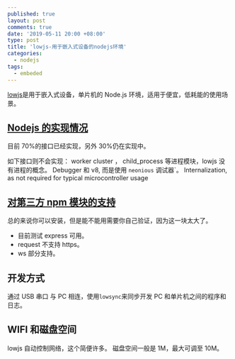 ```yaml
---
published: true
layout: post
comments: true
date: '2019-05-11 20:00 +08:00'
type: post
title: 'lowjs-用于嵌入式设备的nodejs环境'
categories:
  - nodejs
tags:
  - embeded
---
```


[lowjs](https://www.lowjs.org)是用于嵌入式设备，单片机的 Node.js 环境，适用于便宜，低耗能的使用场景。

## [Nodejs 的实现情况](https://www.lowjs.org/documentation/nodejs-api.html)

目前 70%的接口已经实现，另外 30%仍在实现中。

如下接口则不会实现：
worker cluster ， child_process 等进程模块，lowjs 没有进程的概念。
Debugger 和 v8, 而是使用 `neonious` 调试器`。
Internalization, as not required for typical microcontroller usage

## [对第三方 npm 模块的支持](https://www.lowjs.org/documentation/npm-modules.html)

总的来说你可以安装，但是能不能用需要你自己验证，因为这一块太大了。

- 目前测试 express 可用。
- request 不支持 https。
- ws 部分支持。

## 开发方式

通过 USB 串口 与 PC 相连，使用`lowsync`来同步开发 PC 和单片机之间的程序和日志。

## WIFI 和磁盘空间

lowjs 自动控制网络，这个简便许多。
磁盘空间一般是 1M，最大可调至 10M。
